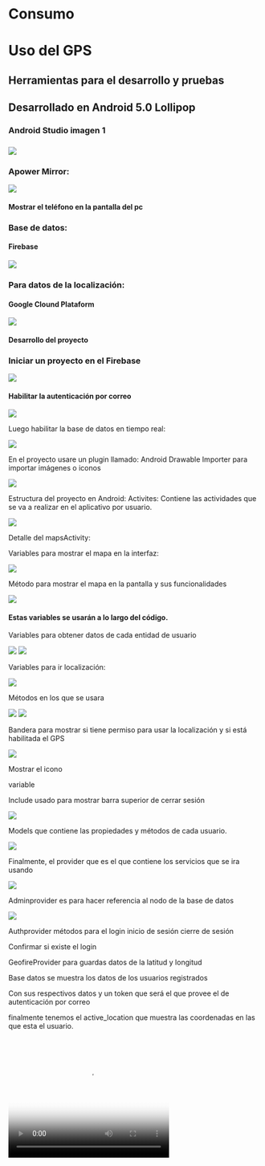 
<h1>Consumo</h1>


<h1>Uso del GPS</h1>
<h2>Herramientas para el desarrollo y pruebas<h2>
  <p>Desarrollado en Android 5.0 Lollipop</p>
<h3>Android Studio imagen 1<h3>
  <img src="https://github.com/JosselynVela/Consumo/blob/master/imagenes/1.png"/>
<h3>Apower Mirror:</h3>
<img src="https://github.com/JosselynVela/Consumo/blob/master/imagenes/Imagen2.png"/>
<h4>Mostrar el teléfono en la pantalla del pc</h4>
<h3>Base de datos:</h3>
<h4>Firebase</h4>
<img src="https://github.com/JosselynVela/Consumo/blob/master/imagenes/Imagen3.png"/>
<h3>Para datos de la localización:</h3>
<h4>Google Clound Plataform</h4>
<img src="https://github.com/JosselynVela/Consumo/blob/master/imagenes/Imagen4.png"/>
  <h4>Desarrollo del proyecto</h4>
<h3>Iniciar un proyecto en el Firebase</h3> 

<img src="https://github.com/JosselynVela/Consumo/blob/master/imagenes/Imagen5.png"/>

<h4>Habilitar la autenticación por correo</h4>
<img src="https://github.com/JosselynVela/Consumo/blob/master/imagenes/Imagen6.png"/>
<p>Luego habilitar la base de datos en tiempo real:</p>
<img src="https://github.com/JosselynVela/Consumo/blob/master/imagenes/Imagen5.png"/>
<p>En el proyecto usare un plugin llamado:
Android Drawable Importer para importar imágenes o iconos</p>
<img src="https://github.com/JosselynVela/Consumo/blob/master/imagenes/Imagen7.png"/>

<p>Estructura del proyecto en Android:
Activites:
Contiene las actividades que se va a realizar en el aplicativo por usuario.</p>
<img src="https://github.com/JosselynVela/Consumo/blob/master/imagenes/Imagen8.png"/>
<p>Detalle del mapsActivity:</p>
<p>Variables para mostrar el mapa en la interfaz:</p>
<img src="https://github.com/JosselynVela/Consumo/blob/master/imagenes/Imagen9.png"/>
<p>Método para mostrar el mapa en la pantalla y sus funcionalidades</p>
<img src="https://github.com/JosselynVela/Consumo/blob/master/imagenes/Imagen10.png"/>
<h4>Estas variables se usarán a lo largo del código.</h4>
<p>Variables para obtener datos de cada entidad de usuario</p>
<img src="https://github.com/JosselynVela/Consumo/blob/master/imagenes/Imagen11.png"/>
<img src="https://github.com/JosselynVela/Consumo/blob/master/imagenes/Imagen12.png"/>
<p>Variables para ir localización:</p>
<img src="https://github.com/JosselynVela/Consumo/blob/master/imagenes/Imagen12.png"/>
<p>Métodos en los que se usara</p>
<img src="https://github.com/JosselynVela/Consumo/blob/master/imagenes/Imagen13.png"/>
<img src="https://github.com/JosselynVela/Consumo/blob/master/imagenes/Imagen14.png"/>
<p>Bandera para mostrar si tiene permiso para usar la localización y si está habilitada el GPS</p>
<img src="https://github.com/JosselynVela/Consumo/blob/master/imagenes/Imagen15.png"/>
<p>Mostrar el icono</p>
<p>variable</p>
<p>Include usado para mostrar barra superior de cerrar sesión</p>
<img src="https://github.com/JosselynVela/Consumo/blob/master/imagenes/Imagen16.png
<img src="https://github.com/JosselynVela/Consumo/blob/master/imagenes/Imagen17.png"/>
<p>Models que contiene las propiedades y métodos de cada usuario.</p>
<img src="https://github.com/JosselynVela/Consumo/blob/master/imagenes/Imagen18.png"/>
<p>Finalmente, el provider que es el que contiene los servicios que se ira usando </p>
<img src="https://github.com/JosselynVela/Consumo/blob/master/imagenes/Imagen19.png"/>
<p>Adminprovider es para hacer referencia al nodo de la base de datos</p>
  <img src="https://github.com/JosselynVela/Consumo/blob/master/imagenes/Imagen20.png"/>
<p>Authprovider métodos para el login inicio de sesión cierre de sesión</p>
<p>Confirmar si existe el login</p>
<p>GeofireProvider para guardas datos de la latitud y longitud</p>
<p>Base datos se muestra los datos de los usuarios registrados</p>
<p>Con sus respectivos datos y un token que será el que provee el de autenticación por correo</p>


<p>finalmente tenemos el active_location que muestra las coordenadas en las que esta el usuario.</p>
<video src="https://www.youtube.com/watch?v=OcpDE0ZAH4o&ab_channel=JoseGonzalo" width=320  height=240 controls poster="https://github.com/JosselynVela/Consumo/blob/master/imagenes/Imagen4.png">
</video>


